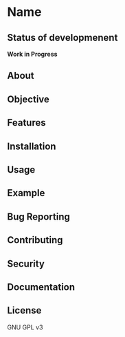 # Name

## Status of developmenent
**Work in Progress**
## About
## Objective
## Features
## Installation
## Usage
## Example
## Bug Reporting
## Contributing
## Security
## Documentation
## License
GNU GPL v3
